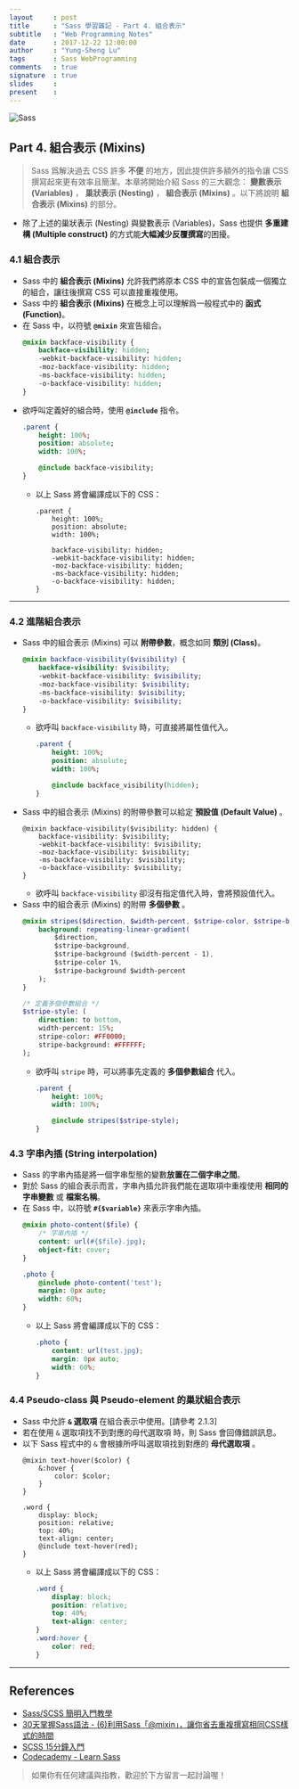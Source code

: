 ```yaml
---
layout     : post
title      : "Sass 學習雜記 - Part 4. 組合表示"
subtitle   : "Web Programming Notes"
date       : 2017-12-22 12:00:00
author     : "Yung-Sheng Lu"
tags       : Sass WebProgramming
comments   : true
signature  : true
slides     : 
present    : 
---
```


![Sass](https://i.imgur.com/7vx71Hx.png)

## Part 4. 組合表示 (Mixins)

> Sass 爲解決過去 CSS 許多 **不便** 的地方，因此提供許多額外的指令讓 CSS 撰寫起來更有效率且簡潔。本章將開始介紹 Sass 的三大觀念： **變數表示 (Variables)** ， **巢狀表示 (Nesting)** ， **組合表示 (Mixins)** 。以下將說明 **組合表示 (Mixins)** 的部分。

* 除了上述的巢狀表示 (Nesting) 與變數表示 (Variables)，Sass 也提供 **多重建構 (Multiple construct)** 的方式能**大幅減少反覆撰寫**的困擾。

### 4.1 組合表示

* Sass 中的 **組合表示 (Mixins)** 允許我們將原本 CSS 中的宣告包裝成一個獨立的組合，讓往後撰寫 CSS 可以直接重複使用。
* Sass 中的 **組合表示 (Mixins)** 在概念上可以理解爲一般程式中的 **函式 (Function)**。
* 在 Sass 中，以符號 **`@mixin`** 來宣告組合。
    ```sass
    @mixin backface-visibility {
        backface-visibility: hidden;
        -webkit-backface-visibility: hidden;
        -moz-backface-visibility: hidden;
        -ms-backface-visibility: hidden;
        -o-backface-visibility: hidden;
    }
    ```
* 欲呼叫定義好的組合時，使用 **`@include`** 指令。
    ```sass
    .parent {
        height: 100%;
        position: absolute;
        width: 100%;

        @include backface-visibility;
    }
    ```
    * 以上 Sass 將會編譯成以下的 CSS：
        ```css=0
        .parent {
            height: 100%;
            position: absolute;
            width: 100%;

            backface-visibility: hidden;
            -webkit-backface-visibility: hidden;
            -moz-backface-visibility: hidden;
            -ms-backface-visibility: hidden;
            -o-backface-visibility: hidden;
        }
        ```

---

### 4.2 進階組合表示

* Sass 中的組合表示 (Mixins) 可以 **附帶參數**，概念如同 **類別 (Class)**。
    ```sass
    @mixin backface-visibility($visibility) {
        backface-visibility: $visibility;
        -webkit-backface-visibility: $visibility;
        -moz-backface-visibility: $visibility;
        -ms-backface-visibility: $visibility;
        -o-backface-visibility: $visibility;
    }
    ```
    * 欲呼叫 `backface-visibility` 時，可直接將屬性值代入。
        ```sass
        .parent {
            height: 100%;
            position: absolute;
            width: 100%;

            @include backface_visibility(hidden);
        }
        ```
* Sass 中的組合表示 (Mixins) 的附帶參數可以給定 **預設值 (Default Value)** 。
    ```sass=0
    @mixin backface-visibility($visibility: hidden) {
        backface-visibility: $visibility;
        -webkit-backface-visibility: $visibility;
        -moz-backface-visibility: $visibility;
        -ms-backface-visibility: $visibility;
        -o-backface-visibility: $visibility;
    }
    ```
    * 欲呼叫 `backface-visibility` 卻沒有指定值代入時，會將預設值代入。
* Sass 中的組合表示 (Mixins) 的附帶 **多個參數** 。
    ```sass
    @mixin stripes($direction, $width-percent, $stripe-color, $stripe-background: #FFFFFF) {
        background: repeating-linear-gradient(
            $direction,
            $stripe-background,
            $stripe-background ($width-percent - 1),
            $stripe-color 1%,
            $stripe-background $width-percent
        );
    }

    /* 定義多個參數組合 */
    $stripe-style: (
        direction: to bottom,
        width-percent: 15%;
        stripe-color: #FF0000;
        stripe-background: #FFFFFF;
    );
    ```
    * 欲呼叫 `stripe` 時，可以將事先定義的 **多個參數組合** 代入。
        ```sass
        .parent {
            height: 100%;
            width: 100%;

            @include stripes($stripe-style);
        }
        ```

### 4.3 字串內插 (String interpolation)

* Sass 的字串內插是將一個字串型態的變數**放置在二個字串之間**。
* 對於 Sass 的組合表示而言，字串內插允許我們能在選取項中重複使用 **相同的字串變數** 或 **檔案名稱**。
* 在 Sass 中，以符號 **`#{$variable}`** 來表示字串內插。
    ```sass
    @mixin photo-content($file) {
        /* 字串內插 */
        content: url(#{$file}.jpg);
        object-fit: cover;
    }
    
    .photo {
        @include photo-content('test');
        margin: 0px auto;
        width: 60%;
    }
    ```
    * 以上 Sass 將會編譯成以下的 CSS：
        ```css
        .photo {
            content: url(test.jpg);
            margin: 0px auto;
            width: 60%;
        }
        ```

### 4.4 Pseudo-class 與 Pseudo-element 的巢狀組合表示

* Sass 中允許 **`&` 選取項** 在組合表示中使用。[請參考 2.1.3]
* 若在使用 `&` 選取項找不到對應的母代選取項 時，則 Sass 會回傳錯誤訊息。
* 以下 Sass 程式中的 `&` 會根據所呼叫選取項找到對應的 **母代選取項** 。
    ```sass=0
    @mixin text-hover($color) {
        &:hover {
            color: $color;
        }
    }
    
    .word {
        display: block;
        position: relative;
        top: 40%;
        text-align: center;
        @include text-hover(red);
    }
    ```
    * 以上 Sass 將會編譯成以下的 CSS：
        ```css
        .word {
            display: block;
            position: relative;
            top: 40%;
            text-align: center;
        }
        .word:hover {
            color: red;
        }
        ```

---

## References

* [Sass/SCSS 簡明入門教學](http://blog.kdchang.cc/2016/10/11/sass-scss-tutorial-introduction/)
* [30天掌握Sass語法 - (6)利用Sass「@mixin」，讓你省去重複撰寫相同CSS樣式的時間](https://ithelp.ithome.com.tw/articles/10128138)
* [SCSS 15分鐘入門](http://eddychang.me/blog/others/91-scss-15-mins.html)
* [Codecademy - Learn Sass](https://www.codecademy.com/learn/learn-sass)

> 如果你有任何建議與指教，歡迎於下方留言一起討論喔！